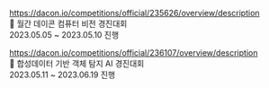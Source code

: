 https://dacon.io/competitions/official/235626/overview/description      
📁 월간 데이콘 컴퓨터 비전 경진대회      
2023.05.05 ~ 2023.05.10 진행      
     
https://dacon.io/competitions/official/236107/overview/description     
🚙 합성데이터 기반 객체 탐지 AI 경진대회     
2023.05.11 ~ 2023.06.19 진행      
